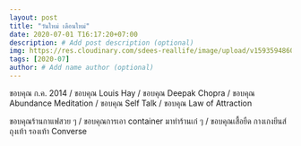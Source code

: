 ```yaml
---
layout: post
title: "วันใหม่ เดือนใหม่"
date: 2020-07-01 T16:17:20+07:00
description: # Add post description (optional)
img: https://res.cloudinary.com/sdees-reallife/image/upload/v1593594860/IMG_20140603_134120.jpg # Add image post (optional)
tags: [2020-07]
author: # Add name author (optional)
---
```

ขอบคุณ ก.ค. 2014 / ขอบคุณ Louis Hay / ขอบคุณ Deepak Chopra / ขอบคุณ Abundance Meditation / ขอบคุณ Self Talk / ขอบคุณ Law of Attraction

<i class="fa fa-child" style="color:plum"></i>

ขอบคุณร้านกาแฟสวย ๆ / ขอบคุณการเอา container มาทำร้านเก๋ ๆ / ขอบคุณเสื้อยืด กางเกงยีนส์ ถุงเท้า รองเท้า Converse
